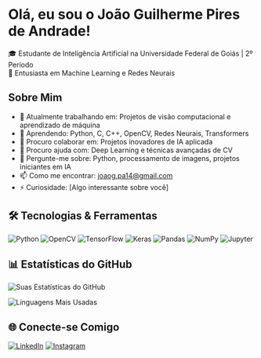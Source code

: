 # Olá, eu sou o João Guilherme Pires de Andrade!

🎓 Estudante de Inteligência Artificial na Universidade Federal de Goiás | 2º Período  
🚀 Entusiasta em Machine Learning e Redes Neurais

## Sobre Mim

- 🔭 Atualmente trabalhando em: Projetos de visão computacional e aprendizado de máquina
- 🌱 Aprendendo: Python, C, C++, OpenCV, Redes Neurais, Transformers
- 👯 Procuro colaborar em: Projetos inovadores de IA aplicada
- 🤔 Procuro ajuda com: Deep Learning e técnicas avançadas de CV
- 💬 Pergunte-me sobre: Python, processamento de imagens, projetos iniciantes em IA
- 📫 Como me encontrar: joaog.pa14@gmail.com
- ⚡ Curiosidade: [Algo interessante sobre você]

## 🛠️ Tecnologias & Ferramentas

![Python](https://img.shields.io/badge/Python-3776AB?style=for-the-badge&logo=python&logoColor=white)
![OpenCV](https://img.shields.io/badge/OpenCV-5C3EE8?style=for-the-badge&logo=OpenCV&logoColor=white)
![TensorFlow](https://img.shields.io/badge/TensorFlow-FF6F00?style=for-the-badge&logo=tensorflow&logoColor=white)
![Keras](https://img.shields.io/badge/Keras-D00000?style=for-the-badge&logo=keras&logoColor=white)
![Pandas](https://img.shields.io/badge/Pandas-150458?style=for-the-badge&logo=pandas&logoColor=white)
![NumPy](https://img.shields.io/badge/NumPy-013243?style=for-the-badge&logo=numpy&logoColor=white)
![Jupyter](https://img.shields.io/badge/Jupyter-F37626?style=for-the-badge&logo=jupyter&logoColor=white)

## 📊 Estatísticas do GitHub

![Suas Estatísticas do GitHub](https://github-readme-stats.vercel.app/api?username=Pires-De-Andrade&show_icons=true&theme=radical)

![Linguagens Mais Usadas](https://github-readme-stats.vercel.app/api/top-langs/?username=Pires-De-Andrade&layout=compact&theme=radical)


## 🌐 Conecte-se Comigo

[![LinkedIn](https://img.shields.io/badge/LinkedIn-0077B5?style=for-the-badge&logo=linkedin&logoColor=white)](www.linkedin.com/in/joão-guilherme-pires-de-andrade-6a6869362)
[![Instagram](https://img.shields.io/badge/Instagram-E4405F?style=for-the-badge&logo=instagram&logoColor=white)](https://www.instagram.com/jg_p.andrade/)

